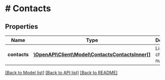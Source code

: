 # # Contacts

## Properties

Name | Type | Description | Notes
------------ | ------------- | ------------- | -------------
**contacts** | [**\OpenAPI\Client\Model\ContactsContactsInner[]**](ContactsContactsInner.md) | List of checked numbers | [optional]

[[Back to Model list]](../../README.md#models) [[Back to API list]](../../README.md#endpoints) [[Back to README]](../../README.md)
